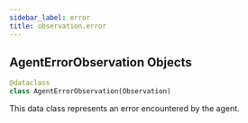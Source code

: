 ```yaml
---
sidebar_label: error
title: observation.error
---
```


## AgentErrorObservation Objects

```python
@dataclass
class AgentErrorObservation(Observation)
```

This data class represents an error encountered by the agent.

